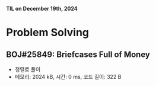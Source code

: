 **TIL on December 19th, 2024**

# Problem Solving
## BOJ#25849: Briefcases Full of Money
* 정렬로 풀이
* 메모리: 2024 kB, 시간: 0 ms, 코드 길이: 322 B

